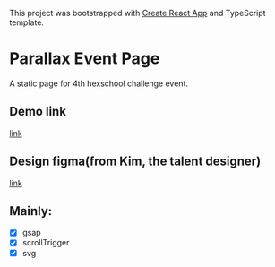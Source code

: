 This project was bootstrapped with [Create React App](https://github.com/facebook/create-react-app) and TypeScript template.

# Parallax Event Page

A static page for 4th hexschool challenge event.

## Demo link

[link](https://lidingyu0510.github.io/2022-hexschool-challenge-parallax/)

## Design figma(from Kim, the talent designer)

[link](https://www.figma.com/file/ITfTQasxoqMR2PVznjTsk0/THE-F2E?node-id=43%3A3)

## Mainly:

-   [x] gsap
-   [x] scrollTrigger
-   [x] svg
